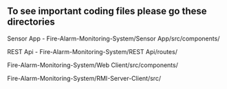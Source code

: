 <h2>To see important coding files please go these directories</h2>

Sensor App - Fire-Alarm-Monitoring-System/Sensor App/src/components/

REST Api - Fire-Alarm-Monitoring-System/REST Api/routes/


Fire-Alarm-Monitoring-System/Web Client/src/components/


Fire-Alarm-Monitoring-System/RMI-Server-Client/src/
